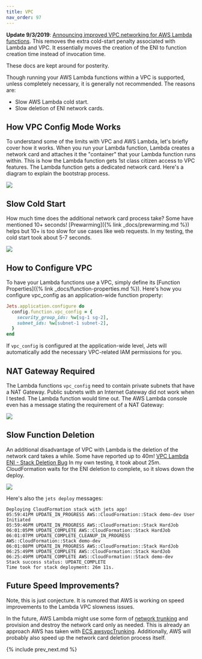 ```yaml
---
title: VPC
nav_order: 97
---
```


**Update 9/3/2019**: [Announcing improved VPC networking for AWS Lambda functions](https://aws.amazon.com/blogs/compute/announcing-improved-vpc-networking-for-aws-lambda-functions/). This removes the extra cold-start penalty associated with Lambda and VPC. It essentially moves the creation of the ENI to function creation time instead of invocation time.

These docs are kept around for posterity.

Though running your AWS Lambda functions within a VPC is supported, unless completely necessary, it is generally not recommended.  The reasons are:

* Slow AWS Lambda cold start.
* Slow deletion of ENI network cards.

## How VPC Config Mode Works

To understand some of the limits with VPC and AWS Lambda, let's briefly cover how it works. When you run your Lambda function, Lambda creates a network card and attaches it the "container" that your Lambda function runs within. This is how the Lambda function gets 1st class citizen access to VPC features. The Lambda function gets a dedicated network card.  Here's a diagram to explain the bootstrap process.

![](/img/docs/considerations/lambda-bootstrap-vpc.png)

## Slow Cold Start

How much time does the additional network card process take? Some have mentioned 10+ seconds!  [Prewarming]({% link _docs/prewarming.md %}) helps but 10+ is too slow for use cases like web requests. In my testing, the cold start took about 5-7 seconds.

![](/img/docs/considerations/lambda-vpc-cold-start.png)

## How to Configure VPC

To have your Lambda functions use a VPC, simply define its [Function Properties]({% link _docs/function-properties.md %}). Here's how you configure vpc_config as an application-wide function property:

```ruby
Jets.application.configure do
  config.function.vpc_config = {
    security_group_ids: %w[sg-1 sg-2],
    subnet_ids: %w[subnet-1 subnet-2],
  }
end
```

If `vpc_config` is configured at the application-wide level, Jets will automatically add the necessary VPC-related IAM permissions for you.

## NAT Gateway Required

The Lambda functions `vpc_config` need to contain private subnets that have a NAT Gateway. Public subnets with an Internet Gateway did not work when I tested. The Lambda function would time out.  The AWS Lambda console even has a message stating the requirement of a NAT Gateway:

![](/img/docs/considerations/vpc-config-nat-gateway.png)

## Slow Function Deletion

An additional disadvantage of VPC with Lambda is the deletion of the network card takes a while. Some have reported up to 40m! [VPC Lambda ENI - Stack Deletion Bug](https://forums.aws.amazon.com/message.jspa?messageID=734756) In my own testing, it took about 25m.  CloudFormation waits for the ENI deletion to complete, so it slows down the deploy.

![](/img/docs/considerations/lambda-vpc-delete-time.png)

Here's also the `jets deploy` messages:

    Deploying CloudFormation stack with jets app!
    05:59:41PM UPDATE_IN_PROGRESS AWS::CloudFormation::Stack demo-dev User Initiated
    05:59:46PM UPDATE_IN_PROGRESS AWS::CloudFormation::Stack HardJob
    06:01:05PM UPDATE_COMPLETE AWS::CloudFormation::Stack HardJob
    06:01:07PM UPDATE_COMPLETE_CLEANUP_IN_PROGRESS AWS::CloudFormation::Stack demo-dev
    06:01:08PM UPDATE_IN_PROGRESS AWS::CloudFormation::Stack HardJob
    06:25:49PM UPDATE_COMPLETE AWS::CloudFormation::Stack HardJob
    06:25:49PM UPDATE_COMPLETE AWS::CloudFormation::Stack demo-dev
    Stack success status: UPDATE_COMPLETE
    Time took for stack deployment: 26m 11s.

## Future Speed Improvements?

Note, this is just conjecture. It is rumored that AWS is working on speed improvements to the Lambda VPC slowness issues.

In the future, AWS Lambda might use some form of [network trunking](https://www.techopedia.com/definition/9775/trunking) and provision and destroy the network card only as needed. This is already an approach AWS has taken with [ECS awsvpcTrunking](https://aws.amazon.com/about-aws/whats-new/2019/06/Amazon-ECS-Improves-ENI-Density-Limits-for-awsvpc-Networking-Mode/).  Additionally, AWS will probably also speed up the network card deletion process itself.

{% include prev_next.md %}
